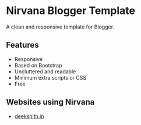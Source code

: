 # Nirvana Blogger Template

A clean and responsive template for Blogger.

## Features
 - Responsive
 - Based on Bootstrap
 - Uncluttered and readable
 - Minimum extra scripts or CSS
 - Free

## Websites using Nirvana
 - [deekshith.in](http://www.deekshith.in)
